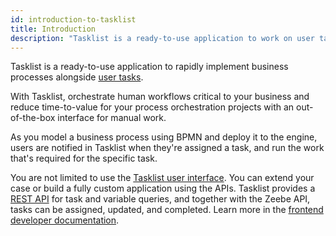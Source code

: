 ```yaml
---
id: introduction-to-tasklist
title: Introduction
description: "Tasklist is a ready-to-use application to work on user tasks."
---
```


Tasklist is a ready-to-use application to rapidly implement business processes alongside [user tasks](/components/modeler/bpmn/user-tasks/user-tasks.md).

With Tasklist, orchestrate human workflows critical to your business and reduce time-to-value for your process orchestration projects with an out-of-the-box interface for manual work.

As you model a business process using BPMN and deploy it to the engine, users are notified in Tasklist when they're assigned a task, and run the work that's required for the specific task.

You are not limited to use the [Tasklist user interface](/components/tasklist/userguide/using-tasklist.md). You can extend your case or build a fully custom application using the APIs. Tasklist provides a [REST API](/apis-tools/tasklist-api-rest/tasklist-api-rest-overview.md) for task and variable queries, and together with the Zeebe API, tasks can be assigned, updated, and completed. Learn more in the [frontend developer documentation](/apis-tools/frontend-development/01-task-applications/01-introduction-to-task-applications.md).

